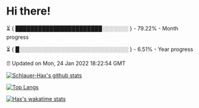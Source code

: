 # Hi there!

⏳ { ███████████████████████░░░░░░░ } - 79.22% - Month progress

⏳ { █░░░░░░░░░░░░░░░░░░░░░░░░░░░░░ } - 6.51% - Year progress

⏰ Updated on Mon, 24 Jan 2022 18:22:54 GMT


[![Schlauer-Hax's github stats](https://github-readme-stats.vercel.app/api?username=Schlauer-Hax&show_icons=true&theme=dark&count_private=true)](https://github.com/Schlauer-Hax)


[![Top Langs](https://github-readme-stats.vercel.app/api/top-langs/?username=Schlauer-Hax&layout=compact&theme=dark)](https://github.com/Schlauer-Hax?tab=repositories)


[![Hax's wakatime stats](https://github-readme-stats.vercel.app/api/wakatime?username=Hax&theme=dark)](https://wakatime.com/@Hax)

